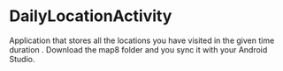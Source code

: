 # DailyLocationActivity
Application that stores all the locations you have visited in the given time duration .
Download the map8 folder and you sync it with your Android Studio.

